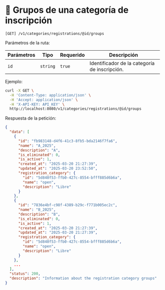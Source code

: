 # 👥 Grupos de una categoría de inscripción

```
[GET] /v1/categories/registrations/@id/groups
```

Parámetros de la ruta:

| Parámetros | Tipo | Requerido | Descripción |
| ---------- | ---- | --------- | ----------- |
| `id` | `string` | `true` | Identificador de la categoría de inscripción. |

Ejemplo:

```bash
curl -X GET \
  -H 'Content-Type: application/json' \
  -H 'Accept: application/json' \
  -H 'X-API-KEY: API_KEY' \
  http://localhost:8080/v1/categories/registrations/@id/groups
```

Respuesta de la petición:

```json
{
  "data": [
    {
      "id": "fb983148-d4f6-41c3-8fb5-bda2146f7fa6",
      "name": "A_2025",
      "description": "A",
      "is_eliminated": 0,
      "is_active": 1,
      "created_at": "2025-03-20 21:27:39",
      "updated_at": "2025-03-20 23:52:50",
      "registration_category": {
        "id": "5d840f53-ffb0-427c-8554-bfff885d6b6a",
        "name": "open",
        "description": "Libre"
      }
    },
    {
      "id": "7836e4bf-c98f-4389-b29c-f771b005ec2c",
      "name": "B_2025",
      "description": "B",
      "is_eliminated": 0,
      "is_active": 1,
      "created_at": "2025-03-20 21:27:39",
      "updated_at": "2025-03-20 21:27:39",
      "registration_category": {
        "id": "5d840f53-ffb0-427c-8554-bfff885d6b6a",
        "name": "open",
        "description": "Libre"
      }
    },
    ...
  ],
  "status": 200,
  "description": "Information about the registration category groups"
}
```

